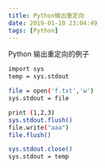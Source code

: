 ```yaml
---
title: Python输出重定向
date: 2019-01-10 23:04:49
tags: [Python]
---
```


Python 输出重定向的例子
<!-- more -->

```bash
import sys
temp = sys.stdout

file = open('f.txt','w')
sys.stdout = file

print (1,2,3)
sys.stdout.flush()
file.write("aaa")
file.flush()

sys.stdout.close()
sys.stdout = temp
```